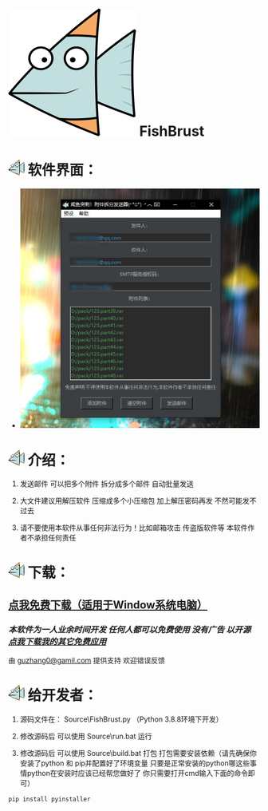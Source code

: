 # ![ReNamer](icon.png)  FishBrust
  
# ![ReNamer](icon.ico)  软件界面：

  - ![ReNamer](1.jpg)

# ![ReNamer](icon.ico)  介绍：

  1. 发送邮件 可以把多个附件 拆分成多个邮件 自动批量发送

  2. 大文件建议用解压软件 压缩成多个小压缩包 加上解压密码再发 不然可能发不过去

  2. 请不要使用本软件从事任何非法行为！比如邮箱攻击 传盗版软件等 本软件作者不承担任何责任

# ![ReNamer](icon.ico)  下载：

## [点我免费下载（适用于Window系统电脑）](https://github.com/PMZeroSkyline/FishBrust/raw/main/FishBrust%E5%85%8D%E5%AE%89%E8%A3%85%E7%89%88.rar)

### *本软件为一人业余时间开发 任何人都可以免费使用 没有广告 以开源 [点我下载我的其它免费应用](https://pmzeroskyline.github.io/FreeApps/)*

由 [guzhang0@gamil.com](https://github.com/PMZeroSkyline) 提供支持 欢迎错误反馈


# ![ReNamer](icon.ico)  给开发者：

  1. 源码文件在： Source\FishBrust.py （Python 3.8.8环境下开发）

  2. 修改源码后 可以使用 Source\run.bat 运行

  3. 修改源码后 可以使用 Source\build.bat 打包 打包需要安装依赖（请先确保你安装了python 和 pip并配置好了环境变量 只要是正常安装的python哪这些事情python在安装时应该已经帮您做好了 你只需要打开cmd输入下面的命令即可）
    
```
pip install pyinstaller 
```

